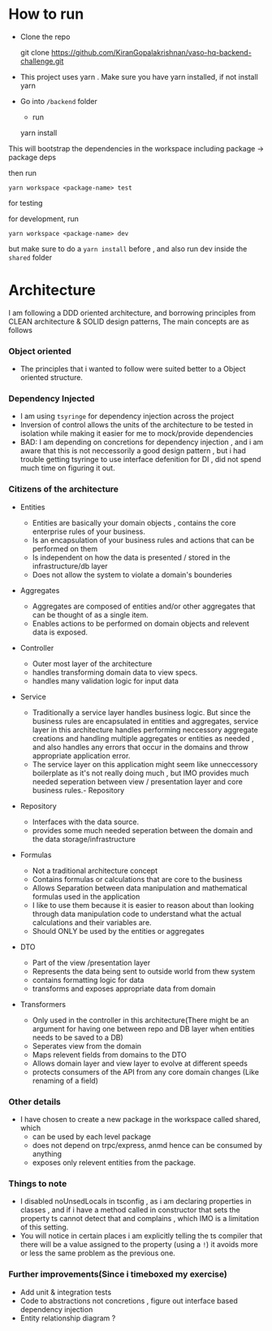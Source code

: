 # How to run

- Clone the repo

  git clone https://github.com/KiranGopalakrishnan/vaso-hq-backend-challenge.git

- This project uses yarn . Make sure you have yarn installed, if not install yarn
- Go into `/backend` folder
    - run

  yarn install

This will bootstrap the dependencies in the workspace including package -> package deps

then run

    yarn workspace <package-name> test

for testing

for development, run

    yarn workspace <package-name> dev

but make sure to do a `yarn install` before , and also run dev inside the `shared` folder

# Architecture

I am following a DDD oriented architecture, and borrowing principles from CLEAN architecture & SOLID design patterns,
The main concepts are as follows

### Object oriented

- The principles that i wanted to follow were suited better to a Object oriented structure.

### Dependency Injected

- I am using `tsyringe` for dependency injection across the project
- Inversion of control allows the units of the architecture to be tested in isolation while making it easier for me to
  mock/provide dependencies
- BAD: I am depending on concretions for dependency injection , and i am aware that this is not neccessorily a good
  design pattern , but i had trouble getting tsyringe to use interface defenition for DI , did not spend much time on
  figuring it out.

### Citizens of the architecture

- Entities
    - Entities are basically your domain objects , contains the core enterprise rules of your business.
    - Is an encapsulation of your business rules and actions that can be performed on them
    - Is independent on how the data is presented / stored in the infrastructure/db layer
    - Does not allow the system to violate a domain's bounderies
- Aggregates
    - Aggregates are composed of entities and/or other aggregates that can be thought of as a single item.
    - Enables actions to be performed on domain objects and relevent data is exposed.
- Controller
    - Outer most layer of the architecture
    - handles transforming domain data to view specs.
    - handles many validation logic for input data

- Service
    - Traditionally a service layer handles business logic. But since the business rules are encapsulated in entities
      and aggregates, service layer in this architecture handles performing neccessory aggregate creations and handling
      multiple aggregates or entities as needed , and also handles any errors that occur in the domains and throw
      appropriate application error.
    - The service layer on this application might seem like unneccessory boilerplate as it's not really doing much , but
      IMO provides much needed seperation between view / presentation layer and core business rules.- Repository
- Repository
    - Interfaces with the data source.
    - provides some much needed seperation between the domain and the data storage/infrastructure
- Formulas
    - Not a traditional architecture concept
    - Contains formulas or calculations that are core to the business
    - Allows Separation between data manipulation and mathematical formulas used in the application
    - I like to use them because it is easier to reason about than looking through data manipulation code to understand
      what the actual calculations and their variables are.
    - Should ONLY be used by the entities or aggregates

- DTO
    - Part of the view /presentation layer
    - Represents the data being sent to outside world from thew system
    - contains formatting logic for data
    - transforms and exposes appropriate data from domain
- Transformers
    - Only used in the controller in this architecture(There might be an argument for having one between repo and DB
      layer when entities needs to be saved to a DB)
    - Seperates view from the domain
    - Maps relevent fields from domains to the DTO
    - Allows domain layer and view layer to evolve at different speeds
    - protects consumers of the API from any core domain changes (Like renaming of a field)

### Other details

- I have chosen to create a new package in the workspace called shared, which
    - can be used by each level package
    - does not depend on trpc/express, anmd hence can be consumed by anything
    - exposes only relevent entities from the package.

### Things to note

- I disabled noUnsedLocals in tsconfig , as i am declaring properties in classes , and if i have a method called in
  constructor that sets the property ts cannot detect that and complains , which IMO is a limitation of this setting.
- You will notice in certain places i am explicitly telling the ts compiler that there will be a value assigned to the
  property (using a `!`) it avoids more or less the same problem as the previous one.

### Further improvements(Since i timeboxed my exercise)

- Add unit & integration tests
- Code to abstractions not concretions , figure out interface based dependency injection
- Entity relationship diagram ?